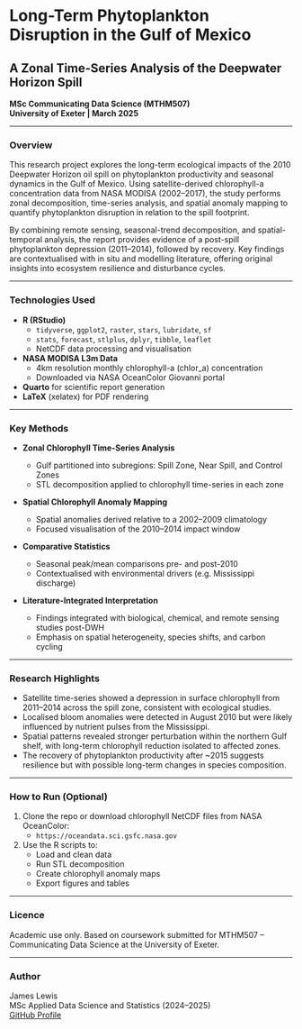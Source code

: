 # Long-Term Phytoplankton Disruption in the Gulf of Mexico  
## A Zonal Time-Series Analysis of the Deepwater Horizon Spill

**MSc Communicating Data Science (MTHM507)**  
**University of Exeter | March 2025**

---

### Overview

This research project explores the long-term ecological impacts of the 2010 Deepwater Horizon oil spill on phytoplankton productivity and seasonal dynamics in the Gulf of Mexico. Using satellite-derived chlorophyll-a concentration data from NASA MODISA (2002–2017), the study performs zonal decomposition, time-series analysis, and spatial anomaly mapping to quantify phytoplankton disruption in relation to the spill footprint.

By combining remote sensing, seasonal-trend decomposition, and spatial-temporal analysis, the report provides evidence of a post-spill phytoplankton depression (2011–2014), followed by recovery. Key findings are contextualised with in situ and modelling literature, offering original insights into ecosystem resilience and disturbance cycles.

---

### Technologies Used

- **R (RStudio)**  
  - `tidyverse`, `ggplot2`, `raster`, `stars`, `lubridate`, `sf`  
  - `stats`, `forecast`, `stlplus`, `dplyr`, `tibble`, `leaflet`  
  - NetCDF data processing and visualisation  
- **NASA MODISA L3m Data**  
  - 4km resolution monthly chlorophyll-a (chlor_a) concentration  
  - Downloaded via NASA OceanColor Giovanni portal  
- **Quarto** for scientific report generation  
- **LaTeX** (xelatex) for PDF rendering

---

### Key Methods

- **Zonal Chlorophyll Time-Series Analysis**  
  - Gulf partitioned into subregions: Spill Zone, Near Spill, and Control Zones  
  - STL decomposition applied to chlorophyll time-series in each zone  

- **Spatial Chlorophyll Anomaly Mapping**  
  - Spatial anomalies derived relative to a 2002–2009 climatology  
  - Focused visualisation of the 2010–2014 impact window

- **Comparative Statistics**  
  - Seasonal peak/mean comparisons pre- and post-2010  
  - Contextualised with environmental drivers (e.g. Mississippi discharge)

- **Literature-Integrated Interpretation**  
  - Findings integrated with biological, chemical, and remote sensing studies post-DWH  
  - Emphasis on spatial heterogeneity, species shifts, and carbon cycling

---

### Research Highlights

- Satellite time-series showed a depression in surface chlorophyll from 2011–2014 across the spill zone, consistent with ecological studies.
- Localised bloom anomalies were detected in August 2010 but were likely influenced by nutrient pulses from the Mississippi.
- Spatial patterns revealed stronger perturbation within the northern Gulf shelf, with long-term chlorophyll reduction isolated to affected zones.
- The recovery of phytoplankton productivity after ~2015 suggests resilience but with possible long-term changes in species composition.

---

### How to Run (Optional)

1. Clone the repo or download chlorophyll NetCDF files from NASA OceanColor:
   - `https://oceandata.sci.gsfc.nasa.gov`
2. Use the R scripts to:
   - Load and clean data
   - Run STL decomposition
   - Create chlorophyll anomaly maps
   - Export figures and tables

---

### Licence

Academic use only. Based on coursework submitted for MTHM507 – Communicating Data Science at the University of Exeter.

---

### Author

James Lewis  
MSc Applied Data Science and Statistics (2024–2025)  
[GitHub Profile](https://github.com/KetchupJL)
